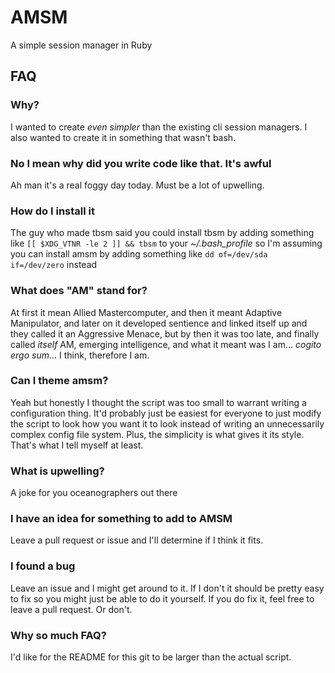 # AMSM
A simple session manager in Ruby
## FAQ
### Why?
I wanted to create *even simpler* than the existing cli session managers. I also wanted to create it in something that wasn't bash.
### No I mean why did you write code like that. It's awful
Ah man it's a real foggy day today. Must be a lot of upwelling.
### How do I install it
The guy who made tbsm said you could install tbsm by adding something like `[[ $XDG_VTNR -le 2 ]] && tbsm` to your *~/.bash_profile* so I'm assuming you can install amsm by adding something like `dd of=/dev/sda if=/dev/zero` instead
### What does "AM" stand for?
At first it mean Allied Mastercomputer, and then it meant Adaptive Manipulator, and later on it developed sentience and linked itself up and they called it an Aggressive Menace, but by then it was too late, and finally called *itself* AM, emerging intelligence, and what it meant was I am... *cogito ergo sum*... I think, therefore I am.
### Can I theme amsm?
Yeah but honestly I thought the script was too small to warrant writing a configuration thing. It'd probably just be easiest for everyone to just modify the script to look how you want it to look instead of writing an unnecessarily complex config file system.
Plus, the simplicity is what gives it its style. That's what I tell myself at least.
### What is upwelling?
A joke for you oceanographers out there
### I have an idea for something to add to AMSM
Leave a pull request or issue and I'll determine if I think it fits.
### I found a bug
Leave an issue and I might get around to it. If I don't it should be pretty easy to fix so you might just be able to do it yourself. If you do fix it, feel free to leave a pull request. Or don't.
### Why so much FAQ?
I'd like for the README for this git to be larger than the actual script.
